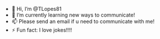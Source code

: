 - 👋 Hi, I’m @TLopes81
- 🌱 I’m currently learning new ways to communicate!
- 📫 Please send an email if u need to communicate with me!
- ⚡ Fun fact: I love jokes!!!!
